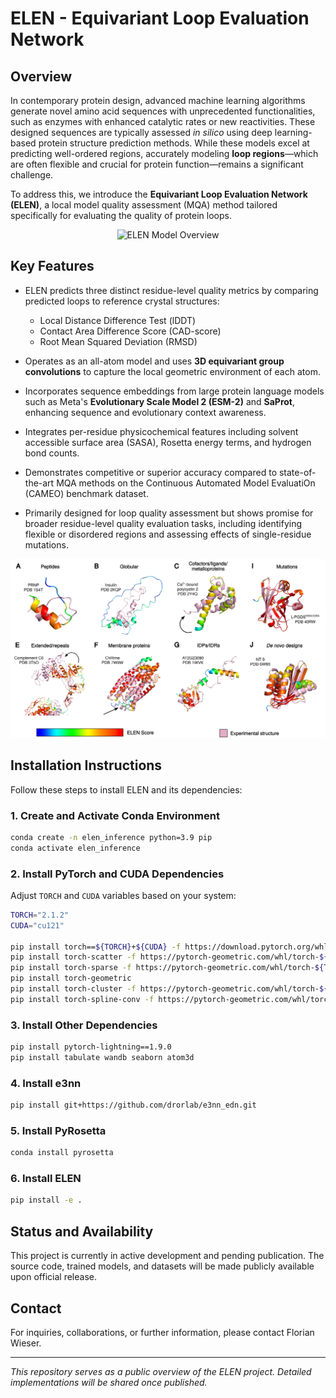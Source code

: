 # ELEN - Equivariant Loop Evaluation Network

## Overview

In contemporary protein design, advanced machine learning algorithms generate novel amino acid sequences with unprecedented functionalities, such as enzymes with enhanced catalytic rates or new reactivities. These designed sequences are typically assessed *in silico* using deep learning-based protein structure prediction methods. While these models excel at predicting well-ordered regions, accurately modeling **loop regions**—which are often flexible and crucial for protein function—remains a significant challenge.

To address this, we introduce the **Equivariant Loop Evaluation Network (ELEN)**, a local model quality assessment (MQA) method tailored specifically for evaluating the quality of protein loops.

<p align="center">
  <img src="images/ELEN_scheme_new.svg" alt="ELEN Model Overview" width="400" />
</p>

## Key Features

- ELEN predicts three distinct residue-level quality metrics by comparing predicted loops to reference crystal structures:
  - Local Distance Difference Test (lDDT)  
  - Contact Area Difference Score (CAD-score)  
  - Root Mean Squared Deviation (RMSD)  

- Operates as an all-atom model and uses **3D equivariant group convolutions** to capture the local geometric environment of each atom.

- Incorporates sequence embeddings from large protein language models such as Meta's **Evolutionary Scale Model 2 (ESM-2)** and **SaProt**, enhancing sequence and evolutionary context awareness.

- Integrates per-residue physicochemical features including solvent accessible surface area (SASA), Rosetta energy terms, and hydrogen bond counts.

- Demonstrates competitive or superior accuracy compared to state-of-the-art MQA methods on the Continuous Automated Model EvaluatiOn (CAMEO) benchmark dataset.

- Primarily designed for loop quality assessment but shows promise for broader residue-level quality evaluation tasks, including identifying flexible or disordered regions and assessing effects of single-residue mutations.

<p align="center">
  <img src="images/af2_xtal_overlayed_docday.png" alt="ELEN Model Overview" width="600" />
</p>

## Installation Instructions

Follow these steps to install ELEN and its dependencies:

### 1. Create and Activate Conda Environment

```bash
conda create -n elen_inference python=3.9 pip
conda activate elen_inference
```

### 2. Install PyTorch and CUDA Dependencies

Adjust `TORCH` and `CUDA` variables based on your system:

```bash
TORCH="2.1.2"
CUDA="cu121"

pip install torch==${TORCH}+${CUDA} -f https://download.pytorch.org/whl/torch_stable.html
pip install torch-scatter -f https://pytorch-geometric.com/whl/torch-${TORCH}+${CUDA}.html
pip install torch-sparse -f https://pytorch-geometric.com/whl/torch-${TORCH}+${CUDA}.html
pip install torch-geometric
pip install torch-cluster -f https://pytorch-geometric.com/whl/torch-${TORCH}+${CUDA}.html
pip install torch-spline-conv -f https://pytorch-geometric.com/whl/torch-${TORCH}+${CUDA}.html
```

### 3. Install Other Dependencies

```bash
pip install pytorch-lightning==1.9.0
pip install tabulate wandb seaborn atom3d
```

### 4. Install e3nn

```bash
pip install git+https://github.com/drorlab/e3nn_edn.git
```

### 5. Install PyRosetta

```bash
conda install pyrosetta
```

### 6. Install ELEN

```bash
pip install -e .
```

## Status and Availability

This project is currently in active development and pending publication. The source code, trained models, and datasets will be made publicly available upon official release.

## Contact

For inquiries, collaborations, or further information, please contact Florian Wieser.

---

*This repository serves as a public overview of the ELEN project. Detailed implementations will be shared once published.*

